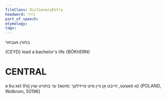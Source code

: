 ```yaml
---
fileClass: DictionaryEntry
headword: בחורן
part_of_speech: 
etymology: 
tags: 
---
```

בחורן
געבחור

{CEYD}
lead a bachelor's life {BÓKhERN}

CENTRAL
========

ə buːxɛt šʲoj̃ ער בחורט שוין {ɴᴏᴛᴇ: אַ פֿאַצעט, הייבט אָן גיין מיט מיידלעך} {POLAND, Wolbrom, 50196}